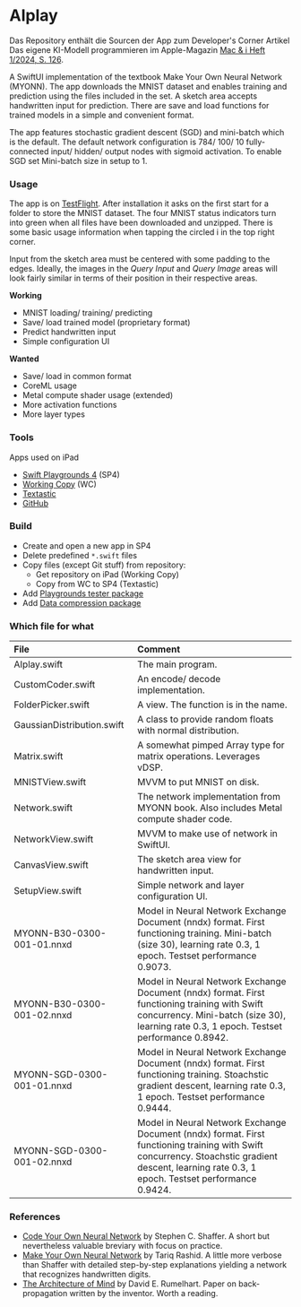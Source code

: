 # AIplay
Das Repository enthält die Sourcen der App zum Developer's Corner Artikel Das eigene KI-Modell programmieren im Apple-Magazin [Mac & i Heft 1/2024, S. 126](https://www.heise.de/select/mac-and-i/2024/1/2326112085400864712).

A SwiftUI implementation of the textbook Make Your Own Neural Network (MYONN). The app downloads the MNIST dataset and enables training and prediction using the files included in the set. A sketch area accepts handwritten input for prediction. There are save and load functions for trained models in a simple and convenient format.

The app features stochastic gradient descent (SGD) and mini-batch which is the default. The default network configuration is 784/ 100/ 10 fully-connected input/ hidden/ output nodes with sigmoid activation. To enable SGD set Mini-batch size in setup to 1.



### Usage
The app is on [TestFlight](https://testflight.apple.com/join/M2uSLM1e). After installation it asks on the first start for a folder to store the MNIST dataset. The four MNIST status indicators turn into green when all files have been downloaded and unzipped. There is some basic usage information when tapping the circled i in the top right corner.

Input from the sketch area must be centered with some padding to the edges. Ideally, the images in the _Query Input_ and _Query Image_ areas will look fairly similar in terms of their position in their respective areas.

**Working**
- MNIST loading/ training/ predicting
- Save/ load trained model (proprietary format)
- Predict handwritten input
- Simple configuration UI

**Wanted**
- Save/ load in common format
- CoreML usage
- Metal compute shader usage (extended)
- More activation functions
- More layer types

### Tools
Apps used on iPad
- [Swift Playgrounds 4](https://apps.apple.com/de/app/swift-playgrounds/id908519492) (SP4)
- [Working Copy](https://workingcopyapp.com/) (WC)
- [Textastic](https://www.textasticapp.com/)
- [GitHub](https://apps.apple.com/us/app/github/id1477376905)

### Build
- Create and open a new app in SP4
- Delete predefined `*.swift` files
- Copy files (except Git stuff) from repository:
  - Get repository on iPad (Working Copy)
  - Copy from WC to SP4 (Textastic)
- Add [Playgrounds tester package](https://github.com/Losiowaty/PlaygroundTester.git)
- Add [Data compression package](https://github.com/mw99/DataCompression.git)

### Which file for what
|File|Comment|
|:---|:------|
|AIplay.swift|The main program.|
|CustomCoder.swift|An encode/ decode implementation.|
|FolderPicker.swift|A view. The function is in the name.|
|GaussianDistribution.swift|A class to provide random floats with normal distribution.|
|Matrix.swift|A somewhat pimped Array type for matrix operations. Leverages vDSP.|
|MNISTView.swift|MVVM to put MNIST on disk.|
|Network.swift|The network implementation from MYONN book. Also includes Metal compute shader code.|
|NetworkView.swift|MVVM to make use of network in SwiftUI.|
|CanvasView.swift|The sketch area view for handwritten input.|
|SetupView.swift|Simple network and layer configuration UI.|
|MYONN-B30-0300-001-01.nnxd|Model in Neural Network Exchange Document (nndx) format. First functioning training. Mini-batch (size 30), learning rate 0.3, 1 epoch. Testset performance 0.9073.|
|MYONN-B30-0300-001-02.nnxd|Model in Neural Network Exchange Document (nndx) format. First functioning training with Swift concurrency. Mini-batch (size 30), learning rate 0.3, 1 epoch. Testset performance 0.8942.|
|MYONN-SGD-0300-001-01.nnxd|Model in Neural Network Exchange Document (nndx) format. First functioning training. Stoachstic gradient descent, learning rate 0.3, 1 epoch. Testset performance 0.9444.|
|MYONN-SGD-0300-001-02.nnxd|Model in Neural Network Exchange Document (nndx) format. First functioning training with Swift concurrency. Stoachstic gradient descent, learning rate 0.3, 1 epoch. Testset performance 0.9424.|

### References
- [Code Your Own Neural Network](https://www.amazon.de/Code-Neural-Network-step-step-ebook/dp/B00TXPGEHG) by Stephen C. Shaffer. A short but nevertheless valuable breviary with focus on practice.
- [Make Your Own Neural Network](https://www.amazon.de/-/en/Tariq-Rashid/dp/1530826608) by Tariq Rashid. A little more verbose than Shaffer with detailed step-by-step explanations yielding a network that recognizes handwritten digits.
- [The Architecture of Mind](http://faculty.otterbein.edu/dstucki/INST4200/Rumelhart.pdf) by David E. Rumelhart. Paper on back-propagation written by the inventor. Worth a reading.
